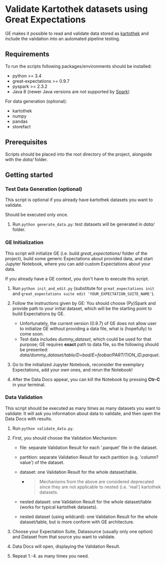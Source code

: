 Validate Kartothek datasets using Great Expectations
================================================================================

GE makes it possible to read and validate data stored as [kartothek](https://kartothek.readthedocs.io/en/latest/index.html#) 
and include the validation into an automated pipeline testing.

Requirements
--------------------------------------------------------------------------------

To run the scripts following packages/environments should be installed:

- python >= 3.4
- great-expectations >= 0.9.7
- pyspark >= 2.3.2
- Java 8 (newer Java versions are not supported by [Spark](https://spark.apache.org/docs/latest/))

For data generation (optional):

- kartothek
- numpy
- pandas
- storefact


Prerequisites
--------------------------------------------------------------------------------

Scripts should be placed into the root directory of the project, alongside with the *data/* folder.


Getting started
--------------------------------------------------------------------------------

### Test Data Generation (optional)

This script is optional if you already have kartothek datasets you want to validate.

Should be executed only once.

1. Run `python generate_data.py`: test datasets will be generated in *data/* folder.


### GE Initialization

This script will initialize GE (i.e. build *great_expectations/* folder of the project), build some generic Expectations 
about provided data, and start Jupyter Notebook, where you can add custom Expectations about your data.

If you already have a GE context, you don't have to execute this script.

1. Run `python init_and_edit.py` 
(substitute for `great_expectations init` and `great_expectations suite edit 'YOUR_EXPECTATION_SUITE_NAME'`).
    
2. Follow the instructions given by GE: You should choose (Py)Spark and provide path to your initial dataset, which 
will be the starting point to build Expectations by GE. 

    - Unfortunately, the current version (0.9.7) of GE does not allow user to initialize GE without providing a data 
    file, what is (hopefully) to come soon.
    - Test data includes *dummy_dataset*, which could be used for that purpose; GE requires **exact** path to data file, 
    so the following should be presented: *data/dummy_dataset/table/D=bad/E=foobar/PARTITION_ID.parquet*.
    
3. Go to the initialized Jupyter Notebook, reconsider the exemplary Expectations, add your own ones, and rerun 
the Notebook!
    
4. After the Data Docs appear, you can kill the Notebook by pressing **Ctr-C** in your terminal.
    

### Data Validation

This script should be executed as many times as many datasets you want to validate: It will ask you information about data 
to validate, and then open the Data Docs with results.

1. Run `python validate_data.py`.

2. First, you should choose the Validation Mechanism:

    - file: separate Validation Result for each '.parquet' file in the dataset.
    - partition: separate Validation Result for each partition (e.g. 'column?value') of the dataset.
    - dataset: one Validation Result for the whole dataset/table.
    
        - > Mechanisms from the above are considered deprecated since they are not applicable to nested (i.e. 'real') 
          kartothek datasets.

    - nested dataset: one Validation Result for the whole dataset/table (works for typical kartothek datasets).
    - nested dataset (using wildcard): one Validation Result for the whole dataset/table, but is more conform with GE architecture.

3. Choose your Expectation Suite, Datasource (usually only one option) and Dataset from that source you want to validate.

4. Data Docs will open, displaying the Validation Result.
 
5. Repeat 1.-4. as many times you need.

